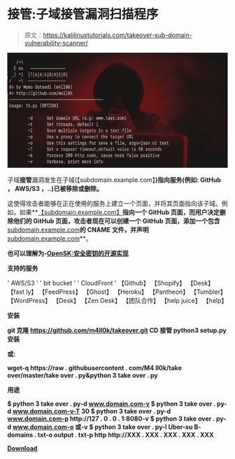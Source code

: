 # 接管:子域接管漏洞扫描程序

> 原文：<https://kalilinuxtutorials.com/takeover-sub-domain-vulnerability-scanner/>

[![TakeOver : Sub-Domain TakeOver Vulnerability Scanner](img//ef473d45bef1b6c7a6b0ae69b086b0b1.png "TakeOver : Sub-Domain TakeOver Vulnerability Scanner")](https://1.bp.blogspot.com/-XE5RZUSr3JY/XkFkwirLRlI/AAAAAAAAE2k/z9YBHBEmJKgHmwzUD1T14HT9nB8tO_XcACLcBGAsYHQ/s1600/Takeover%25281%2529.png)

子域**接管**漏洞发生在子域(【subdomain.example.com】**)指向服务(例如: **GitHub** ， **AWS/S3** ，..)已被移除或删除。**

这使得攻击者能够在正在使用的服务上建立一个页面，并将其页面指向该子域。例如，如果**[【subdomain.example.com】](http://subdomain.example.com)**指向一个 GitHub 页面，而用户决定删除他们的 GitHub 页面，攻击者现在可以创建一个 GitHub 页面，添加一个包含**[subdomain.example.com](http://subdomain.example.com)**的 **CNAME** 文件，并声明**[subdomain.example.com](http://subdomain.example.com)**。

**也可以理解为-[OpenSK:安全密钥的开源实现](https://kalilinuxtutorials.com/opensk/)**

**支持的服务**

' AWS/S3 '
' bit bucket '
' CloudFront '
【Github】
【Shopify】
【Desk】
【fast ly】
【FeedPress】
【Ghost】
【Heroku】
【Pantheon】
【Tumbler】
【WordPress】
【Desk】
【Zen Desk】
【团队合作】
【help juice】
【help】

**安装**

**git 克隆 https://github.com/m4ll0k/takeover.git
CD 接管
python3 setup.py 安装**

**或:**

**wget-q https://raw . githubusercontent . com/M4 ll0k/take over/master/take over . py&python 3 take over . py**

**用途**

**$ python 3 take over . py-d www.domain.com-v
$ python 3 take over . py-d www.domain.com-v-T 30
$ python 3 take over . py-d www.domain.com-p http://127 . 0 . 0 . 1:8080-v
$ python 3 take over . py-d www.domain.com-o 或-v
$ python 3 take over . py-l Uber-su B- domains . txt-o output . txt-p http http://XXX . XXX . XXX . XXX . XXX**

[**Download**](https://github.com/m4ll0k/takeover)